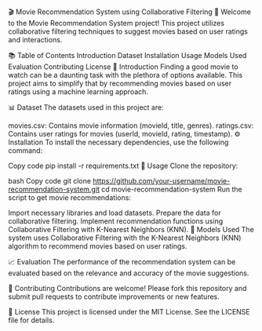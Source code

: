 🎬 Movie Recommendation System using Collaborative Filtering 🍿
Welcome to the Movie Recommendation System project! This project utilizes collaborative filtering techniques to suggest movies based on user ratings and interactions.



📚 Table of Contents
Introduction
Dataset
Installation
Usage
Models Used
Evaluation
Contributing
License
🌟 Introduction
Finding a good movie to watch can be a daunting task with the plethora of options available. This project aims to simplify that by recommending movies based on user ratings using a machine learning approach.

📊 Dataset
The datasets used in this project are:

movies.csv: Contains movie information (movieId, title, genres).
ratings.csv: Contains user ratings for movies (userId, movieId, rating, timestamp).
⚙️ Installation
To install the necessary dependencies, use the following command:

Copy code
pip install -r requirements.txt
🚀 Usage
Clone the repository:

bash
Copy code
git clone https://github.com/your-username/movie-recommendation-system.git
cd movie-recommendation-system
Run the script to get movie recommendations:

Import necessary libraries and load datasets.
Prepare the data for collaborative filtering.
Implement recommendation functions using Collaborative Filtering with K-Nearest Neighbors (KNN).
🤖 Models Used
The system uses Collaborative Filtering with the K-Nearest Neighbors (KNN) algorithm to recommend movies based on user ratings.

📈 Evaluation
The performance of the recommendation system can be evaluated based on the relevance and accuracy of the movie suggestions.

🤝 Contributing
Contributions are welcome! Please fork this repository and submit pull requests to contribute improvements or new features.

📝 License
This project is licensed under the MIT License. See the LICENSE file for details.
